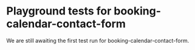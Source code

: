 # Playground tests for booking-calendar-contact-form
We are still awaiting the first test run for booking-calendar-contact-form.
